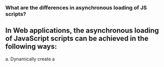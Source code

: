 
###  What are the differences in asynchronous loading of JS scripts?

 ## In Web applications, the asynchronous loading of JavaScript scripts can be achieved in the following ways:

  a. Dynamically create a <script> tag and set its src attribute to the URL of the script to be loaded. You can use the onload or onreadystatechange event to check if the script has finished loading.
```
const script = document.createElement('script');
script.src = 'path/to/script.js';
script.onload = function() {
 // 
};
document.body.appendChild(script);
```

  b. Use the XMLHttpRequest object or the Fetch API to send an asynchronous request. After a successful request, parse the response text into JavaScript code, and then use the eval() function or Function() constructor to execute the script.
```
const xhr = new XMLHttpRequest();
xhr.open('GET', 'path/to/script.js');
xhr.onload = function() {
 const script = document.createElement('script');
 script.textContent = xhr.responseText;
 document.head.appendChild(script);
};
xhr.send();
```

### These two methods can be used to implement the asynchronous loading of JavaScript scripts. Compared to synchronous loading, asynchronous loading has the following differences:

  a. Asynchronous loading can improve the loading speed and response performance of the page, and avoid the situation that the page is stuck due to JavaScript blocking.

  b. Asynchronous loading avoids the blocking caused by loading scripts and allows other resources of the page to load and render faster.

  c. Asynchronous loading allows you to flexibly control the loading sequence and the execution time of scripts, and dynamically load and unload scripts based on page requirements, thus improving page maintainability and expansibility.

